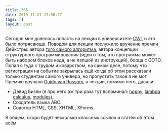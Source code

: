```yaml
---
title: 366
date: 2019-11-21 19:50:27
tags: []
layout: post
---
```


Сегодня мне довелось попасть на лекции в университете [CWI](https://en.wikipedia.org/wiki/Centrum_Wiskunde_%26_Informatica), и это было потрясающе. Поводом для лекции послужило вручение премии Дейкстры: автора [того самого алгоритма](https://ru.wikipedia.org/wiki/%D0%90%D0%BB%D0%B3%D0%BE%D1%80%D0%B8%D1%82%D0%BC_%D0%94%D0%B5%D0%B9%D0%BA%D1%81%D1%82%D1%80%D1%8B), автора концепции структурного программирования (идеи о том, что программа может быть набором блоков кода, а не лапшой из инструкций), борца с GOTO. Попал я туда с трудом и коварством, на самом деле, потому что регистрация на событие закрылась ещё когда об этом рассказали только студентам самого универа, но пропустить такое я не мог. Премию вручали [Guido van Rossum](https://ru.wikipedia.org/wiki/%D0%92%D0%B0%D0%BD_%D0%A0%D0%BE%D1%81%D1%81%D1%83%D0%BC,_%D0%93%D0%B2%D0%B8%D0%B4%D0%BE), а лекции, помимо него, давали:

+ Дэвид Бизли (я про него аж три раза тут вспоминал: [hoppy](https://t.me/itgram_channel/362), [lambda calculus](https://t.me/itgram_channel/309), [modules](https://t.me/itgram_channel/234)),
+ Создатель языка ABC.
+ Соавтор HTML, CSS, XHTML, XForms.

В общем, скоро будет несколько классных ссылок и статей об этом всём.
